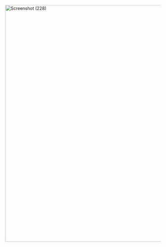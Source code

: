 <img width="1366" height="768" alt="Screenshot (228)" src="https://github.com/user-attachments/assets/7466e505-1acb-42d5-b5b3-bdf63f88c050" />
